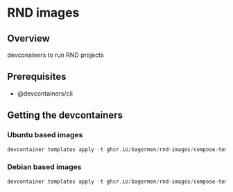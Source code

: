 # RND images

## Overview
devconainers to run RND projects

## Prerequisites
- @devcontainers/cli

## Getting the devcontainers

### Ubuntu based images

```powershell
devcontainer templates apply -t ghcr.io/bagermen/rnd-images/compose-template -a '{"os": "ubuntu"}'
```

### Debian based images

```powershell
devcontainer templates apply -t ghcr.io/bagermen/rnd-images/compose-template
```